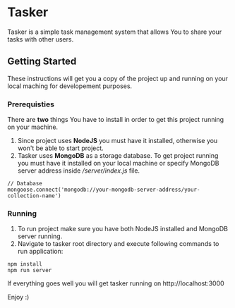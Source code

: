 
# Tasker

Tasker is a simple task management system that allows You to share your tasks with other users.

## Getting Started

These instructions will get you a copy of the project up and running on your local maching for developement purposes.

### Prerequisties

There are __two__ things You have to install in order to get this project running on your machine.
1. Since project uses __NodeJS__ you must have it installed, otherwise you won't be able to start project.
2. Tasker uses __MongoDB__ as a storage database. To get project running you must have it installed on your local machine or specify MongoDB server address inside */server/index.js* file.
```
// Database
mongoose.connect('mongodb://your-mongodb-server-address/your-collection-name')
```

### Running

1. To run project make sure you have both NodeJS installed and MongoDB server running.
2. Navigate to tasker root directory and execute following commands to run application:
```
npm install
npm run server
```

If everything goes well you will get tasker running on http://localhost:3000

Enjoy :)